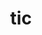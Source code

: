 ---
category: 3-letters
denotation: null
name: tic
reference_link: https://www.etymonline.com/word/tic
root_language: null
root_name: null
title: tic
type: free
word_sums:
- respelling: tic
  sum: 'Tic + '
---